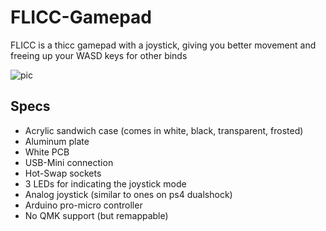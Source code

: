 # FLICC-Gamepad

FLICC is a thicc gamepad with a joystick, giving you better movement and freeing up your WASD keys for other binds

![pic](https://i.imgur.com/YW8aGqq.jpg)

## Specs
- Acrylic sandwich case (comes in white, black, transparent, frosted)
- Aluminum plate
- White PCB
- USB-Mini connection
- Hot-Swap sockets
- 3 LEDs for indicating the joystick mode
- Analog joystick (similar to ones on ps4 dualshock)
- Arduino pro-micro controller
- No QMK support (but remappable)

